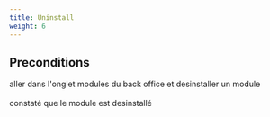 ```yaml
---
title: Uninstall
weight: 6
---
```


## Preconditions

aller dans l'onglet modules du back office et desinstaller un module\
\
constaté que le module est desinstallé
